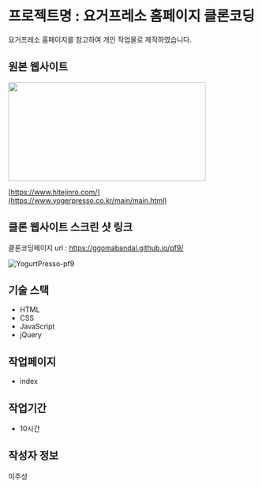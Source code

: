 # 프로젝트명 : 요거프레소 홈페이지 클론코딩
요거프레소 홈페이지를 참고하여 개인 작업물로 제작하였습니다.

## 원본 웹사이트
<img src="https://github.com/Ggomabandal/pf9/assets/142555219/98afa71c-5034-41ba-993e-2cd7f695df65.png" width="400" height="200"/>

[https://www.hitejinro.com/](https://www.yogerpresso.co.kr/main/main.html)

## 클론 웹사이트 스크린 샷 링크
클론코딩페이지 url : https://ggomabandal.github.io/pf9/

![YogurtPresso-pf9](https://github.com/Ggomabandal/pf9/assets/142555219/fec6cd8f-d445-49d6-b5ba-818ef38cc88e)

## 기술 스택
- HTML
- CSS
- JavaScript
- jQuery

## 작업페이지
- index

## 작업기간
- 10시간

## 작성자 정보
이주성
